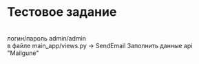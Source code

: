 # Тестовое задание 
<br>
логин/пароль admin/admin
<br>
в файле main_app/views.py -> SendEmail
Заполнить данные api "Mailgune"

 
